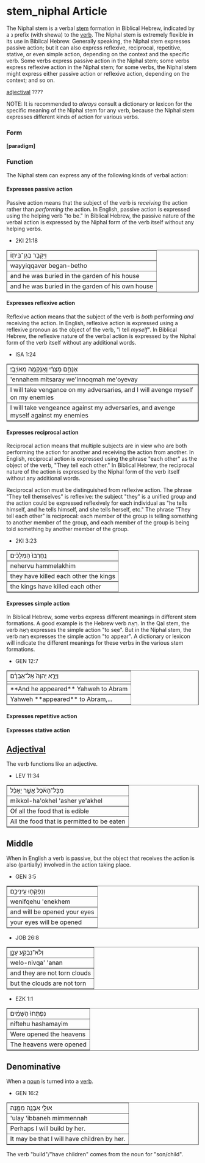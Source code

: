 # stem_niphal Article
The Niphal stem is a verbal [stem](https://git.door43.org/Door43/en-uhg/src/master/content/stem/02.md) formation in Biblical Hebrew, indicated by a נ prefix (with shewa) to the [verb](https://git.door43.org/Door43/en-uhg/src/master/content/verb/02.md). The Niphal stem is extremely flexible in its use in Biblical Hebrew.  Generally speaking, the Niphal stem expresses passive action; but it can also express reflexive, reciprocal, repetitive, stative, or even simple action, depending on the context and the specific verb.  Some verbs express passive action in the Niphal stem; some verbs express reflexive action in the Niphal stem; for some verbs, the Niphal stem might express either passive action or reflexive action, depending on the context; and so on.

[adjectival](https://git.door43.org/Door43/en-uhg/src/master/content/adjective/02.md) ????

NOTE: It is recommended to *always* consult a dictionary or lexicon for the specific meaning of the Niphal stem for any verb, because the Niphal stem expresses different kinds of action for various verbs.

### Form

**[paradigm]**

### Function

The Niphal stem can express any of the following kinds of verbal action:

#### Expresses passive action
Passive action means that the subject of the verb is *receiving* the action rather than *performing* the action. In English, passive action is expressed using the helping verb "to be."  In Biblical Hebrew, the passive nature of the verbal action is expressed by the Niphal form of the verb itself without any helping verbs.

* 2KI 21:18
<table border="1" class="docutils">
<colgroup>
<col width="100%" />
</colgroup>
<tbody valign="top">
<tr class="row-odd"><td>וַיִּקָּבֵ֥ר בְּגַן־בֵּית֖וֹ</td>
</tr>
<tr class="row-even"><td>wayyiqqaver began-betho</td>
</tr>
<tr class="row-odd"><td>and he was buried in the garden of his house</td>
</tr>
<tr class="row-even"><td>and he was buried in the garden of his own house</td>
</tr>
</tbody>
</table>

#### Expresses reflexive action
Reflexive action means that the subject of the verb is *both* performing *and* receiving the action. In English, reflexive action is expressed using a reflexive pronoun as the object of the verb, "I tell *myself*".  In Biblical Hebrew, the reflexive nature of the verbal action is expressed by the Niphal form of the verb itself without any additional words.

* ISA 1:24
<table border="1" class="docutils">
<colgroup>
<col width="100%" />
</colgroup>
<tbody valign="top">
<tr class="row-odd"><td>אֶנָּחֵ֣ם מִצָּרַ֔י וְאִנָּקְמָ֖ה מֵאוֹיְבָֽי׃</td>
</tr>
<tr class="row-even"><td>'ennahem mitsaray we'innoqmah me'oyevay</td>
</tr>
<tr class="row-odd"><td>I will take vengance on my adversaries, and I will avenge myself on my enemies</td>
</tr>
<tr class="row-even"><td>I will take vengeance against my adversaries, and avenge myself against my enemies</td>
</tr>
</tbody>
</table>

#### Expresses reciprocal action
Reciprocal action means that multiple subjects are in view who are both performing the action for another and receiving the action from another.  In English, reciprocal action is expressed using the phrase "each other" as the object of the verb, "They tell each other."  In Biblical Hebrew, the reciprocal nature of the action is expressed by the Niphal form of the verb itself without any additional words.  

Reciprocal action must be distinguished from reflexive action.  The phrase "They tell themselves" is reflexive: the subject "they" is a unified group and the action could be expressed reflexively for each individual as "he tells himself, and he tells himself, and she tells herself, etc."  The phrase "They tell each other" is reciprocal: each member of the group is telling something to another member of the group, and each member of the group is being told something by another member of the group.

* 2KI 3:23
<table border="1" class="docutils">
<colgroup>
<col width="100%" />
</colgroup>
<tbody valign="top">
<tr class="row-odd"><td>נֶֽחֶרְבוּ֙ הַמְּלָכִ֔ים</td>
</tr>
<tr class="row-even"><td>nehervu hammelakhim</td>
</tr>
<tr class="row-odd"><td>they have killed each other the kings</td>
</tr>
<tr class="row-even"><td>the kings have killed each other</td>
</tr>
</tbody>
</table>

#### Expresses simple action
In Biblical Hebrew, some verbs express different meanings in different stem formations.  A good example is the Hebrew verb רָאָה.  In the Qal stem, the verb רָאָה expresses the simple action "to seֶe".  But in the Niphal stem, the verb רָאָה expresses the simple action "to appear".  A dictionary or lexicon will indicate the different meanings for these verbs in the various stem formations.

* GEN 12:7
<table border="1" class="docutils">
<colgroup>
<col width="100%" />
</colgroup>
<tbody valign="top">
<tr class="row-odd"><td>וַיֵּרָ֤א יְהוָה֙ אֶל־אַבְרָ֔ם</td>
</tr>
<tr class="row-even"><td></td>
</tr>
<tr class="row-odd"><td>**And he appeared** Yahweh to Abram</td>
</tr>
<tr class="row-even"><td>Yahweh **appeared** to Abram,...</td>
</tr>
</tbody>
</table>

#### Expresses repetitive action



#### Expresses stative action





## [Adjectival](https://git.door43.org/Door43/en-uhg/src/master/content/adjective/02.md)
The verb functions like an adjective.

* LEV 11:34
<table border="1" class="docutils">
<colgroup>
<col width="100%" />
</colgroup>
<tbody valign="top">
<tr class="row-odd"><td>מִכָּל־הָאֹ֜כֶל אֲשֶׁ֣ר יֵאָכֵ֗ל</td>
</tr>
<tr class="row-even"><td>mikkol-ha'okhel 'asher ye'akhel</td>
</tr>
<tr class="row-odd"><td>Of all the food that is edible</td>
</tr>
<tr class="row-even"><td>All the food that is permitted to be eaten</td>
</tr>
</tbody>
</table>

## Middle
When in English a verb is passive, but the object that receives the action is also (partially) involved in the action taking place.

* GEN 3:5
<table border="1" class="docutils">
<colgroup>
<col width="100%" />
</colgroup>
<tbody valign="top">
<tr class="row-odd"><td>וְנִפְקְח֖וּ עֵֽינֵיכֶ֑ם</td>
</tr>
<tr class="row-even"><td>wenifqehu 'enekhem</td>
</tr>
<tr class="row-odd"><td>and will be opened your eyes</td>
</tr>
<tr class="row-even"><td>your eyes will be opened</td>
</tr>
</tbody>
</table>
	
* JOB 26:8
<table border="1" class="docutils">
<colgroup>
<col width="100%" />
</colgroup>
<tbody valign="top">
<tr class="row-odd"><td>וְלֹא־נִבְקַ֖ע עָנָ֣ן</td>
</tr>
<tr class="row-even"><td>welo-nivqa' 'anan</td>
</tr>
<tr class="row-odd"><td>and they are not torn clouds</td>
</tr>
<tr class="row-even"><td>but the clouds are not torn</td>
</tr>
</tbody>
</table>
	
* EZK 1:1
<table border="1" class="docutils">
<colgroup>
<col width="100%" />
</colgroup>
<tbody valign="top">
<tr class="row-odd"><td>נִפְתְּחוּ֙ הַשָּׁמַ֔יִם</td>
</tr>
<tr class="row-even"><td>niftehu hashamayim</td>
</tr>
<tr class="row-odd"><td>Were opened the heavens</td>
</tr>
<tr class="row-even"><td>The heavens were opened</td>
</tr>
</tbody>
</table>

## Denominative
When a [noun](https://git.door43.org/Door43/en-uhg/src/master/content/noun/02.md) is turned into a [verb](https://git.door43.org/Door43/en-uhg/src/master/content/verb/02.md).

* GEN 16:2
<table border="1" class="docutils">
<colgroup>
<col width="100%" />
</colgroup>
<tbody valign="top">
<tr class="row-odd"><td>אוּלַ֥י אִבָּנֶ֖ה מִמֶּ֑נָּה</td>
</tr>
<tr class="row-even"><td>'ulay 'ibbaneh mimmennah</td>
</tr>
<tr class="row-odd"><td>Perhaps I will build by her.</td>
</tr>
<tr class="row-even"><td>It may be that I will have children by her.</td>
</tr>
</tbody>
</table>

The verb "build"/"have children" comes from the noun for "son/child".
